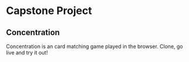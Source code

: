 # Capstone Project
## Concentration


Concentration is an card matching game played in the browser.
Clone, go live and try it out!